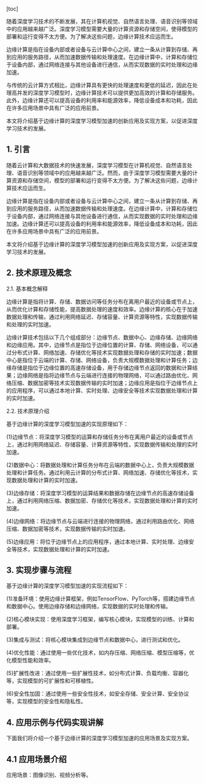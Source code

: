 
[toc]                    
                
                
随着深度学习技术的不断发展，其在计算机视觉、自然语言处理、语音识别等领域中的应用越来越广泛。深度学习模型需要大量的计算资源和存储空间，使得模型的部署和运行变得不太方便。为了解决这些问题，边缘计算技术应运而生。

边缘计算是指在设备内部或者设备与云计算中心之间，建立一条从计算到存储、再到应用的服务路径，从而加速数据传输和处理速度。在边缘计算中，计算和存储位于设备内部，通过网络连接与其他设备进行通信，从而实现数据的实时处理和边缘加速。

与传统的云计算方式相比，边缘计算具有更快的处理速度和更低的延迟，因此在处理高并发的深度学习模型时，边缘计算技术可以提供更加高效的计算和存储服务。此外，边缘计算还可以提高设备的利用率和能源效率，降低设备成本和功耗，因此在许多应用场景中具有广泛的应用前景。

本文将介绍基于边缘计算的深度学习模型加速的创新应用及实现方案，以促进深度学习技术的发展。

## 1. 引言

随着云计算和大数据技术的快速发展，深度学习模型在计算机视觉、自然语言处理、语音识别等领域中的应用越来越广泛。然而，由于深度学习模型需要大量的计算资源和存储空间，模型的部署和运行变得不太方便。为了解决这些问题，边缘计算技术应运而生。

边缘计算是指在设备内部或者设备与云计算中心之间，建立一条从计算到存储、再到应用的服务路径，从而加速数据传输和处理速度。在边缘计算中，计算和存储位于设备内部，通过网络连接与其他设备进行通信，从而实现数据的实时处理和边缘加速。边缘计算还可以提高设备的利用率和能源效率，降低设备成本和功耗，因此在许多应用场景中具有广泛的应用前景。

本文将介绍基于边缘计算的深度学习模型加速的创新应用及实现方案，以促进深度学习技术的发展。

## 2. 技术原理及概念

2.1. 基本概念解释

边缘计算是指将计算、存储、数据访问等任务分布在离用户最近的设备或节点上，从而优化计算和存储性能，提高数据处理的速度和效率。边缘计算的核心在于加速数据处理和传输，通过利用网络延迟、存储容量、计算资源等特性，实现数据传输和处理的实时加速。

边缘计算技术包括以下几个组成部分：边缘节点、数据中心、边缘存储、边缘网络和边缘应用。其中，边缘节点是指位于边缘位置的计算、存储、网络设备，可以通过分布式计算、网络加速、存储优化等技术实现数据处理和存储的实时加速；数据中心是指位于云端的计算、存储、网络设备，负责大规模数据处理和计算任务；边缘存储是指位于边缘位置的高速存储设备，用于存储边缘节点返回的数据和计算结果；边缘网络是指将边缘节点与云端进行连接的物理网络，可以通过路由优化、网络压缩、数据加密等技术实现数据传输的实时加速；边缘应用是指位于边缘节点上的应用程序，可以通过本地计算、实时处理、边缘安全等技术实现数据处理和计算的实时加速。

2.2. 技术原理介绍

基于边缘计算的深度学习模型加速的实现原理如下：

(1)边缘节点：将深度学习模型的运算和存储任务分布在离用户最近的设备或节点上，通过利用网络延迟、存储容量、计算资源等特性，实现数据传输和处理的实时加速。

(2)数据中心：将数据处理和计算任务分布在云端的数据中心上，负责大规模数据处理和计算任务。通过利用云计算的分布式计算、网络加速、存储优化等技术，实现数据处理和计算的实时加速。

(3)边缘存储：将深度学习模型的运算结果和数据存储在边缘节点的高速存储设备上，通过利用网络压缩、数据加密、存储优化等技术，实现数据处理和计算的实时加速。

(4)边缘网络：将边缘节点与云端进行连接的物理网络，通过利用路由优化、网络压缩、数据加密等技术，实现数据传输的实时加速。

(5)边缘应用：将位于边缘节点上的应用程序，通过本地计算、实时处理、边缘安全等技术，实现数据处理和计算的实时加速。

## 3. 实现步骤与流程

基于边缘计算的深度学习模型加速的实现流程如下：

(1)准备环境：使用边缘计算框架，例如TensorFlow、PyTorch等，搭建边缘节点和数据中心。使用边缘存储和边缘网络，实现数据的实时处理和传输。

(2)核心模块实现：使用深度学习框架，编写核心模块，实现模型的训练、计算和部署。

(3)集成与测试：将核心模块集成到边缘节点和数据中心，进行测试和优化。

(4)优化性能：通过使用一些优化技术，如内存压缩、网络压缩、模型压缩等，优化模型性能和效率。

(5)扩展性改进：通过使用一些扩展性技术，如分布式计算、负载均衡、容器化等，实现模型的可扩展性和可移植性。

(6)安全性加固：通过使用一些安全性技术，如安全存储、安全计算、安全协议等，实现模型的安全性和隐私性。

## 4. 应用示例与代码实现讲解

下面我们将介绍一个基于边缘计算的深度学习模型加速的应用场景及实现方案。

## 4.1 应用场景介绍

应用场景：图像识别、视频分析等。

